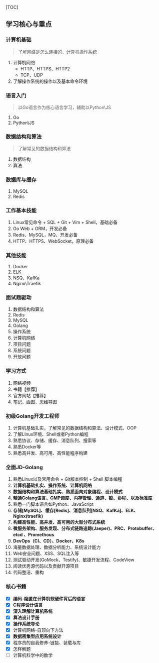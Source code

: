 [TOC]

## 学习核心与重点

### 计算机基础

>   了解网络是怎么连接的、计算机操作系统

1.  计算机网络
    *   HTTP、HTTPS、HTTP2
    *   TCP、UDP
2.  了解操作系统的操作以及基本命令环境

### 语言入门

>   以Go语言作为核心语言学习，辅助以Python\JS

1.  Go
2.  Python\JS

### 数据结构和算法

>   了解常见的数据结构和算法

1.  数据结构
2.  算法

### 数据库与缓存

1.  MySQL
2.  Redis

### 工作基本技能

1.  Linux常见命令 + SQL + Git + Vim + Shell，基础必备
2.  Go Web + ORM，开发必备
3.  Redis、MySQL，MQ，开发必备
4.  HTTP、HTTPS、WebSocket，原理必备

### 其他技能

1. Docker
2. ELK
3. NSQ、KafKa
4. Nginx\Traefik

### 面试题驱动

1.  数据结构和算法
2.  Redis
3.  MySQL
4.  Golang
5.  操作系统
6.  计算机网络
7.  项目问题
8.  系统问题
9.  开放问题

### 学习方式

1.  网络视频
2.  书籍【推荐】
3.  官方网站【推荐】
4.  笔记、画图、思维导图

### 初级Golang开发工程师

1.  计算机基础扎实，了解常见的数据结构和算法、设计模式、OOP
2.  了解LInux环境、Shell或者Python编程
3.  熟悉协议、存储、缓存、消息队列、搜索等
4.  熟悉Docker等
5.  熟悉高并发、高可用、高性能程序构建

### 全面JD-Golang

1.  熟悉Linux以及常用命令 + Git版本控制 + Shell 脚本编程
2.  **计算机基础扎实、操作系统、计算机网络**
3.  **数据结构和算法基础扎实、熟悉面向对象编程、设计模式**
4.  **精通Golang语言、GMP调度、内存管理、通道、锁、协程、以及标准库**
5.  熟悉一门脚本语言如Python、JavaScript
6.  **存储[MySQL]、缓存[Redis]、消息队列[NSQ、KafKa]、ELK、Nginx(**traefik**)**
7.  **构建高性能、高并发、高可用的大型分布式系统**
8.  **微服务架构、服务发现、分布式链路追踪(Jaeper)、PRC、Protobuffer、etcd 、Promethous**
9.  **DevOps（CI、CD）、Docker、K8s**
10.  海量数据处理、数据分析能力、系统设计能力
11.  Web安全问题、XSS、SQL注入等
12.  测试驱动开发(GoMock、Testify)、敏捷开发流程、CodeView
13.  阅读优秀源代码以及贡献开源项目
14.  代码整洁、重构

### 核心书籍

- [x] **编码-隐匿在计算机软硬件背后的语言**
- [x] **C程序设计语言**
- [x] **深入理解计算机系统**
- [x] **算法设计手册**
- [x] **操作系统导论**
- [x] 计算机网络-自顶向下方法
- [x] **数据密集型应用系统设计**
- [x] 程序员的自我修养-链接、装载与库
- [x] 怎样解题
- [ ] 计算机科学中的数学